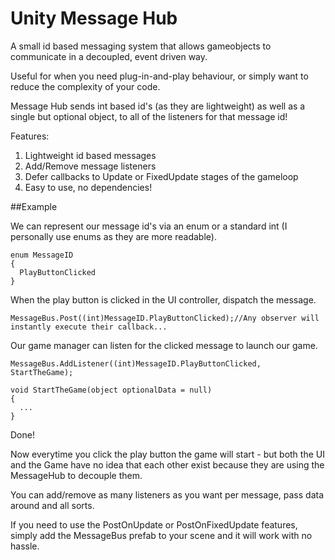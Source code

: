 # Unity Message Hub

A small id based messaging system that allows gameobjects to communicate in a decoupled, event driven way.

Useful for when you need plug-in-and-play behaviour, or simply want to reduce the complexity of your code.

Message Hub sends int based id's (as they are lightweight) as well as a single but optional object, to
all of the listeners for that message id!

Features:

1. Lightweight id based messages
2. Add/Remove message listeners
3. Defer callbacks to Update or FixedUpdate stages of the gameloop
4. Easy to use, no dependencies!

##Example

We can represent our message id's via an enum or a standard int (I personally use enums as they are more readable).
```
enum MessageID
{
  PlayButtonClicked
}
```

When the play button is clicked in the UI controller, dispatch the message.
```
MessageBus.Post((int)MessageID.PlayButtonClicked);//Any observer will instantly execute their callback...
```
Our game manager can listen for the clicked message to launch our game.
```
MessageBus.AddListener((int)MessageID.PlayButtonClicked, StartTheGame);

void StartTheGame(object optionalData = null)
{
  ...
}
```
Done!

Now everytime you click the play button the game will start - but both the UI and the Game have no idea that each other exist because they are using the MessageHub to decouple them.

You can add/remove as many listeners as you want per message, pass data around and all sorts.

If you need to use the PostOnUpdate or PostOnFixedUpdate features, simply add the MessageBus prefab to your scene
and it will work with no hassle.




